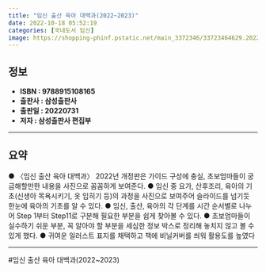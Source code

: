 ```yaml
---
title: "임신 출산 육아 대백과(2022~2023)"
date: 2022-10-18 05:52:19
categories: [국내도서 임신]
image: https://shopping-phinf.pstatic.net/main_3372346/33723464629.20220802101312.jpg
---
```


## **정보**

- **ISBN : 9788915108165**
- **출판사 : 삼성출판사**
- **출판일 : 20220731**
- **저자 : 삼성출판사 편집부**

------



## **요약**

● 〈임신 출산 육아 대백과〉 2022년 개정판은 가이드 구성에 충실, 초보엄마들이 궁금해할만한 내용을 사진으로 꼼꼼하게 보여준다. 
● 임신 중 요가, 산후조리, 육아의 기초(신생아 목욕시키기, 옷 입히기 등)의 과정을 사진으로 보여주어 슬라이드를 넘기듯 한눈에 육아의 기초를 알 수 있다.
● 임신, 출산, 육아의 각 단계를 시간 순서별로 나누어 Step 1부터 Step11로 구분해 필요한 부분을 쉽게 찾아볼 수 있다. 
● 초보엄마들이 실수하기 쉬운 부분, 꼭 알아야 할 부분을 세심한 정보 박스로 정리해 놓치지 않고 볼 수 있게 했다. 
● 귀여운 일러스트 표지를 채택하고 책에 비닐커버를 씌워 활용도를 높였다

------

#임신 출산 육아 대백과(2022~2023)


